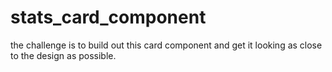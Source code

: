 # stats_card_component
the challenge is to build out this card component and get it looking as close to the design as possible. 
